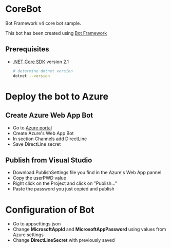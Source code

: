 # CoreBot
Bot Framework v4 core bot sample.

This bot has been created using [Bot Framework][1]

## Prerequisites
- [.NET Core SDK][4] version 2.1
	```bash
	# determine dotnet version
	dotnet --version
	```

# Deploy the bot to Azure
## Create Azure Web App Bot
- Go to [Azure portal][10]
- Create Azure's Web App Bot
- In section Channels add DirectLine
- Save DirectLine secret
## Publish from Visual Studio
- Download.PublishSettings file you find in the Azure's Web App pannel
- Copy the userPWD value
- Right click on the Project and click on "Publish..."
- Paste the password you just copied and publish

# Configuration of Bot
- Go to appsettings.json
- Change **MicrosoftAppId** and **MicrosoftAppPassword** using values from Azure settings
- Change **DirectLineSecret** with previously saved

[1]: https://dev.botframework.com
[4]: https://dotnet.microsoft.com/download
[10]: https://portal.azure.com
